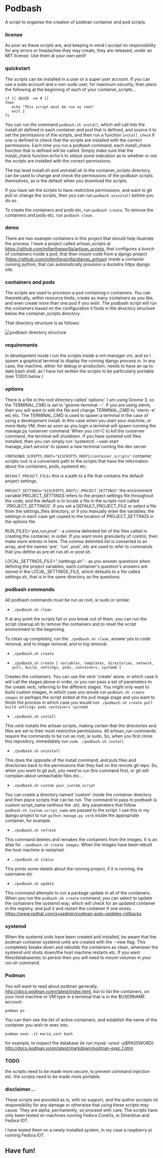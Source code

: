 # Podbash

A script to organise the creation of podman container and pod scripts.

### license
As poor as these scripts are, and keeping in mind I accept no responsibility for any errors or headaches they may create, they are released, under an MIT license.  Use them at your own peril!

### quickstart

The scripts can be installed in a user or a super user account.  If you can use a sudo account and a non-sudo user, for maximum security,
then place the following at the beginning of each of your container_scripts...
```
if [[ $EUID -ne 0 ]]
then
   echo "This script must be run as root" 
   exit 1
fi
```

You can run the command ```podbash.sh install```, which will call into the install.sh defined in each container and pod that is defined, and source it to set the permissions of the scripts, and then run a function ```install_check``` if one is defined to check that the scripts are installed with the correct permissions.  Each time you run a podbash command, each install_check function that is defined will be called.  Simply make sure that the install_check function echo's to stdout some indication as to whether or not the scripts are installed with the correct permissions.

The top level install.sh and uninstall.sh in the container_scripts directory, can be used to change and check the permissions of the podbash scripts themselves, as is the default when you download the scripts.

If you have set the scripts to have restrictive permissions, and want to git pull or change the scripts, then you can run ```podbash uninstall``` before you do so.

To create the containers and pods etc, run ```podbash create```.
To remove the containers and pods etc, run ```podbash clean```.

### demo

There are two example containers in this project that should help illustrate the process.  I have a project called artisan_scripts at https://github.com/millerthegorilla/artisan_scripts, that configures a bunch of containers inside a pod, that then mount code from a django project (https://github.com/millerthegorilla/django_artisan) inside a container running python, that can automatically provision a duckdns https django site.

### containers and pods

The scripts are used to provision a pod containing n containers.   You can theoretically, within resource limits, create as many containers as you like, and even create more than one pod if you wish.  The podbash script will run the containers based on the configuration it finds in the directory structure below the container_scripts directory.

That directory structure is as follows:

![podbash directory structure](https://github.com/millerthegorilla/podbash/blob/main/podbash_readme.png?raw=true)

### requirements

In development mode I run the scripts inside a virt-manager vm, and so I spawn a graphical terminal to display the running django process in.
In any case, the machine, either for debug or production, needs to have an up to date bash shell, as I have not written the scripts to be particularly portable (see TODO below )

### options

There is a file in the root directory called 'options'.  I am using Gnome 3, so the TERMINAL_CMD is set to 'gnome-terminal --'.   If you are using xterm, then you will want to edit the file and change TERMINAL_CMD to 'xterm -e' etc etc.
The TERMINAL_CMD is used to spawn a terminal in the case of using a development install.  In this case when you start your machine, or more likely VM, then as soon as you login a terminal will spawn running the manage.py runserver command.  When you ctrl-C to kill the runserver command, the terminal will shutdown.  If you have systemd unit files installed, then you can simply run 'systemctl --user start manage_start.service' to spawn a new terminal running the dev server.

```CONTAINER_SCRIPTS_ROOT="${SCRIPTS_ROOT}/container_scripts"``` 
container scripts root is a convenient path to the scripts that have the information about the containers, pods, systemd etc.

```DEFAULT_PROJECT_FILE=```  this is a path to a file that contains the default project settings.

```PROJECT_SETTINGS="${SCRIPTS_ROOT}/.PROJECT_SETTINGS"``` the environment variable PROJECT_SETTINGS refers to the project settings file throughout the code, and the default is to locate a file in the scripts root called '.PROJECT_SETTINGS'.  If you set a DEFAULT_PROJECT_FILE or select a file from the settings_files directory, or if you manually enter the variables, the settings in each case get copied to the location of PROJECT_SETTINGS in the options file.

RUN_FILES='pre,run,post' - a comma delimited list of the files called in creating the container, in order.  If you want more granularity of control, then make more entries in here.  The comma delimited list is converted to an array, and the names 'pre', 'run', post', etc are used to refer to commands that you define as pre.sh run.sh or post.sh.

LOCAL_SETTINGS_FILE="./settings.sh" - as you answer questions when defining the project variables, each container's question's answers are stored in the LOCAL_SETTINGS_FILE, which defaults to a file called settings.sh, that is in the same directory as the questions.

### podbash commands

All podbash commands must be run as root, ie sudo or similar.

* ```./podbash.sh clean```

If at any point the scripts fail or you break out of them, you can run the script cleanup.sh to remove the containers and to reset the script environment to the beginning.

To clean up completely, run the ```./podbash.sh clean```, answer yes to code removal, and to image removal, and to log removal.

* ```./podbash.sh create```

* ```./podbash.sh create [ variables, templates, directories, network, pull, build, settings, pods, containers, systemd ]```

Creates the containers.  You can use the verb 'create' alone, in which case it will call the stages above in order, or you can pass a set of parameters to the create verb, referring to the different stages.  You might only want to build custom images, in which case you would run ```podbash.sh create images``` or perhaps the script exited at the pull image stage and you want to finish the process in which case you would run ```./podbash.sh create pull build settings pods containers systemd``` 

* ```./podbash.sh install```

This verb installs the artisan scripts, making certain that the directories and files are set to their most restrictive permissions.  All artisan_run commands require the commands to be run as root, ie sudo.  So, when you first clone this repository, immediately run ```sudo ./podbash.sh install```

* ```./podbash.sh uninstall```

This does the opposite of the install command, and puts files and directories back to the permissions that they had on the remote git repo.  So, when you want to git pull, you need to run this command first, or git will complain about unreachable files etc...

* ```./podbash.sh custom your_custom_script```

You can create a directory named 'custom' inside the container directory and then place scripts that can be run.  The command to pass to podbash is custom script_name (without the .sh).  Any parameters that follow ```podbash.sh custom script_name```  are passed to the script.  I use this in my django project to run ```python manage.py verb``` inside the appropriate container, for example.

* ```./podbash.sh refresh```

This command deletes and remakes the containers from the images.  It is an alias for `./podbash.sh create images`.  When the images have been rebuilt the host machine is restarted.

* ```./podbash.sh status```

This prints some details about the running project, if it is running, the username etc

* ```./podbash.sh update```

This command attempts to run a package update in all of the containers.  When you run the `podbash.sh create` command, you can select to update the containers the systemd way, which will check for an updated container in the registry, and pull it and restart the container if one exists.
https://www.redhat.com/sysadmin/podman-auto-updates-rollbacks

### systemd

When the systemd units have been created and installed, be aware that the podman container systemd units are created with the --new flag.  This completely breaks down and rebuilds the containers as clean, whenever the systemd unit shuts down/the host machine restarts etc.  If you want files/database/etc to persist then you will need to mount volumes in your run.sh command.

### Podman

You will want to read about podman generally, http://docs.podman.io/en/latest/index.html, 
but to list the containers, on your host machine or VM type in a terminal that is in the $USERNAME account:
```
podman ps
```
You can then see the list of active containers, and establish the name of the container you wish to exec into.
```
podman exec -it maria_cont bash
```
for example, to inspect the database (ie run mysql -uroot -p$PASSWORD).   http://docs.podman.io/en/latest/markdown/podman-exec.1.html

### TODO

the scripts need to be made more secure, to prevent command injection etc.
the scripts need to be made more portable.

### disclaimer...

These scripts are provided as is, with no support, and the author accepts nil responsibility for any damage or otherwise that using these scripts may cause.  They are alpha, permanently, so proceed with care.  The scripts have only been tested on machines running Fedora CoreOs, ie Silverblue and Fedora IOT.

I have tested them on a newly installed system, in my case a raspberry pi running Fedora IOT.

## Have fun!
